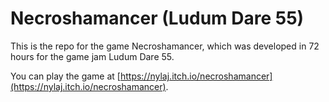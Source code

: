 # Necroshamancer (Ludum Dare 55)

This is the repo for the game Necroshamancer, which was developed in 72 hours for the game jam Ludum Dare 55.

You can play the game at [https://nylaj.itch.io/necroshamancer](https://nylaj.itch.io/necroshamancer).
